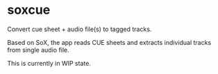 # soxcue
Convert cue sheet + audio file(s) to tagged tracks.

Based on SoX, the app reads CUE sheets and extracts individual tracks from single audio file.

This is currently in WIP state.
